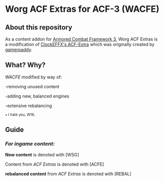 # Worg ACF Extras for ACF-3 (WACFE)

## About this repository

As a content addon for [Armored Combat Framework 3](https://github.com/Stooberton/ACF-3), Worg ACF Extras is a modification of [ClockEFFX's ACF-Extra](https://github.com/ClockEFFX/ACF-Extra) which was originally created by [gamerpaddy](https://steamcommunity.com/id/gamerpaddy).

## What? Why?
_WACFE_ modified by way of:

-removing unused content

-adding new, balanced engines

-extensive rebalancing

<sub> • I hate you, W16. </sub>

## Guide
### _For ingame content:_

**New content** is denoted with [WSG]

Content from _ACF Extras_ is denoted with [ACFE]

**rebalanced content** from _ACF Extras_ is denoted with [REBAL]
